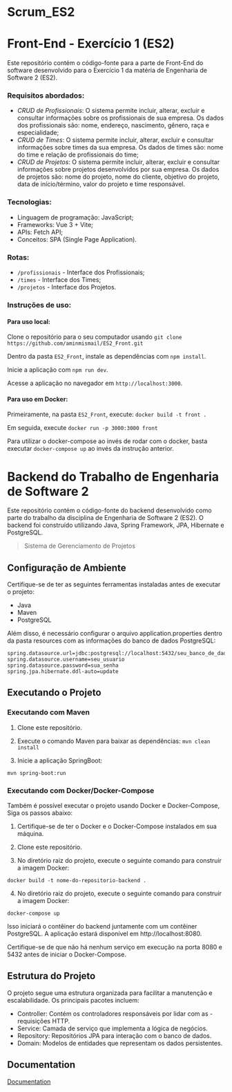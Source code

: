 # Scrum_ES2

#  Front-End - Exercício 1 (ES2)

Este repositório contém o código-fonte para a parte de Front-End do software desenvolvido para o Exercício 1 da matéria de Engenharia de Software 2 (ES2).

### Requisitos abordados:

- *CRUD de Profissionais*: O sistema permite incluir, alterar, excluir e consultar informações sobre os profissionais de sua empresa. Os dados dos profissionais são: nome, endereço, nascimento, gênero, raça e especialidade;
- *CRUD de Times*: O sistema permite incluir, alterar, excluir e consultar informações sobre times da sua empresa. Os dados de times são: nome do time e relação de profissionais do time;
- *CRUD de Projetos*: O sistema permite incluir, alterar, excluir e consultar informações sobre projetos desenvolvidos por sua empresa. Os dados de projetos são: nome do projeto, nome do cliente, objetivo do projeto, data de início/término, valor do projeto e time responsável.

### Tecnologias:

- Linguagem de programação: JavaScript;
- Frameworks: Vue 3 + Vite;
- APIs: Fetch API;
- Conceitos: SPA (Single Page Application).

### Rotas:

- `/profissionais` - Interface dos Profissionais;
- `/times` - Interface dos Times;
- `/projetos` - Interface dos Projetos.

  
### Instruções de uso:

#### Para uso local:
Clone o repositório para o seu computador usando `git clone https://github.com/aminmismail/ES2_Front.git`

Dentro da pasta `ES2_Front`, instale as dependências com `npm install`.

Inicie a aplicação com `npm run dev`.

Acesse a aplicação no navegador em `http://localhost:3000`.

#### Para uso em Docker:

Primeiramente, na pasta `ES2_Front`, execute: `docker build -t front . `

Em seguida, execute `docker run -p 3000:3000 front`

Para utilizar o docker-compose ao invés de rodar com o docker, basta executar `docker-compose up` ao invés da instrução anterior.


# Backend do Trabalho de Engenharia de Software 2

Este repositório contém o código-fonte do backend desenvolvido como parte do trabalho da disciplina de Engenharia de Software 2 (ES2). O backend foi construído utilizando Java, Spring Framework, JPA, Hibernate e PostgreSQL.

> Sistema de Gerenciamento de Projetos

Configuração de Ambiente
------------

Certifique-se de ter as seguintes ferramentas instaladas antes de executar o projeto:

- Java
- Maven
- PostgreSQL

Além disso, é necessário configurar o arquivo application.properties dentro da pasta resources com as informações do banco de dados PostgreSQL:

```
spring.datasource.url=jdbc:postgresql://localhost:5432/seu_banco_de_dados
spring.datasource.username=seu_usuario
spring.datasource.password=sua_senha
spring.jpa.hibernate.ddl-auto=update
```

Executando o Projeto
------------

### Executando com Maven

1. Clone este repositório.

2. Execute o comando Maven para baixar as dependências:
``` mvn clean install ```

3. Inicie a aplicação SpringBoot:

``` mvn spring-boot:run ```

### Executando com Docker/Docker-Compose

Também é possível executar o projeto usando Docker e Docker-Compose, Siga os passos abaixo:

1. Certifique-se de ter o Docker e o Docker-Compose instalados em sua máquina.

2. Clone este repositório.

3. No diretório raiz do projeto, execute o seguinte comando para construir a imagem Docker:

```docker build -t nome-do-repositorio-backend .```

4. No diretório raiz do projeto, execute o seguinte comando para construir a imagem Docker:

``` docker-compose up ```

Isso iniciará o contêiner do backend juntamente com um contêiner PostgreSQL. A aplicação estará disponível em http://localhost:8080.

Certifique-se de que não há nenhum serviço em execução na porta 8080 e 5432 antes de iniciar o Docker-Compose.

Estrutura do Projeto
------------

O projeto segue uma estrutura organizada para facilitar a manutenção e escalabilidade. Os principais pacotes incluem:

- Controller: Contém os controladores responsáveis por lidar com as - requisições HTTP.
- Service: Camada de serviço que implementa a lógica de negócios.
- Repository: Repositórios JPA para interação com o banco de dados.
- Domain: Modelos de entidades que representam os dados persistentes.

## Documentation

[Documentation](https://linktodocumentation)

